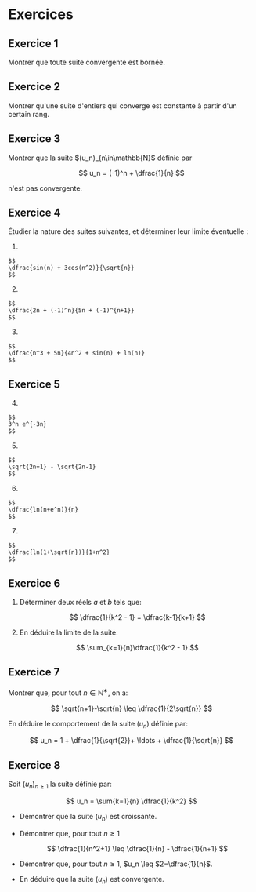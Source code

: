 # Exercices

## Exercice 1
Montrer que toute suite convergente est bornée.

## Exercice 2
Montrer qu'une suite d'entiers qui converge est constante à partir d'un certain rang.


## Exercice 3
Montrer que la suite $(u_n)_{n\in\mathbb{N}$ définie par

$$
u_n = (-1)^n + \dfrac{1}{n}
$$

n'est pas convergente.
## Exercice 4

Étudier la nature des suites suivantes, et déterminer leur limite éventuelle :

1. 

    $$
    \dfrac{sin(n) + 3cos(n^2)}{\sqrt{n}}
    $$

2. 

    $$
    \dfrac{2n + (-1)^n}{5n + (-1)^{n+1}}
    $$
3. 
    
    $$
    \dfrac{n^3 + 5n}{4n^2 + sin(n) + ln(n)}
    $$
    
## Exercice 5
4. 

    $$
    3^n e^{-3n}
    $$

5. 
    
    $$
    \sqrt{2n+1} - \sqrt{2n-1}
    $$

6. 

    $$
    \dfrac{ln(n+e^n)}{n}
    $$
    
    
7. 

    $$
    \dfrac{ln(1+\sqrt{n})}{1+n^2}
    $$
    
## Exercice 6

1. Déterminer deux réels $a$ et $b$ tels que:
    
    $$
    \dfrac{1}{k^2 - 1} = \dfrac{k-1}{k+1}
    $$
    
1.  En déduire la limite de la suite:

    $$
    \sum_{k=1}{n}\dfrac{1}{k^2 - 1}
    $$
    
## Exercice 7

Montrer que, pour tout $n\in \mathbb{N}^∗$, on a:

$$
\sqrt{n+1}-\sqrt{n} \leq \dfrac{1}{2\sqrt{n}}
$$


En déduire le comportement de la suite $(u_n)$ définie par:


$$
u_n = 1 + \dfrac{1}{\sqrt{2}}+ \ldots + \dfrac{1}{\sqrt{n}}
$$


## Exercice 8

Soit $(u_n)_{n\geq 1}$ la suite définie par:

$$
u_n = \sum{k=1}{n} \dfrac{1}{k^2}
$$

- Démontrer que la suite $(u_n)$ est croissante.
- Démontrer que, pour tout $n \geq 1$

    $$
    \dfrac{1}{n^2+1} \leq \dfrac{1}{n} - \dfrac{1}{n+1}
    $$

- Démontrer que, pour tout $n \geq 1$, $u_n \leq $2−\dfrac{1}{n}$.
- En déduire que la suite $(u_n)$ est convergente.
